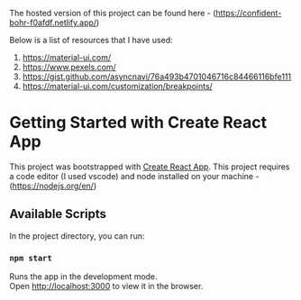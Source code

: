 The hosted version of this project can be found here - (https://confident-bohr-f0afdf.netlify.app/)

Below is a list of resources that I have used:

1. https://material-ui.com/
2. https://www.pexels.com/
3. https://gist.github.com/asyncnavi/76a493b4701046716c84466116bfe111
4. https://material-ui.com/customization/breakpoints/

# Getting Started with Create React App

This project was bootstrapped with [Create React App](https://github.com/facebook/create-react-app).
This project requires a code editor (I used vscode) and node installed on your machine - (https://nodejs.org/en/)

## Available Scripts

In the project directory, you can run:

### `npm start`

Runs the app in the development mode.\
Open [http://localhost:3000](http://localhost:3000) to view it in the browser.

